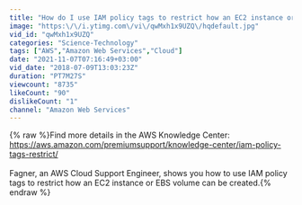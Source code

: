 ```yaml
---
title: "How do I use IAM policy tags to restrict how an EC2 instance or EBS volume can be created?"
image: "https:\/\/i.ytimg.com\/vi\/qwMxh1x9UZQ\/hqdefault.jpg"
vid_id: "qwMxh1x9UZQ"
categories: "Science-Technology"
tags: ["AWS","Amazon Web Services","Cloud"]
date: "2021-11-07T07:16:49+03:00"
vid_date: "2018-07-09T13:03:23Z"
duration: "PT7M27S"
viewcount: "8735"
likeCount: "90"
dislikeCount: "1"
channel: "Amazon Web Services"
---
```

{% raw %}Find more details in the AWS Knowledge Center: <a rel="nofollow" target="blank" href="https://aws.amazon.com/premiumsupport/knowledge-center/iam-policy-tags-restrict/">https://aws.amazon.com/premiumsupport/knowledge-center/iam-policy-tags-restrict/</a><br /><br />Fagner, an AWS Cloud Support Engineer, shows you how to use IAM policy tags to restrict how an EC2 instance or EBS volume can be created.{% endraw %}
